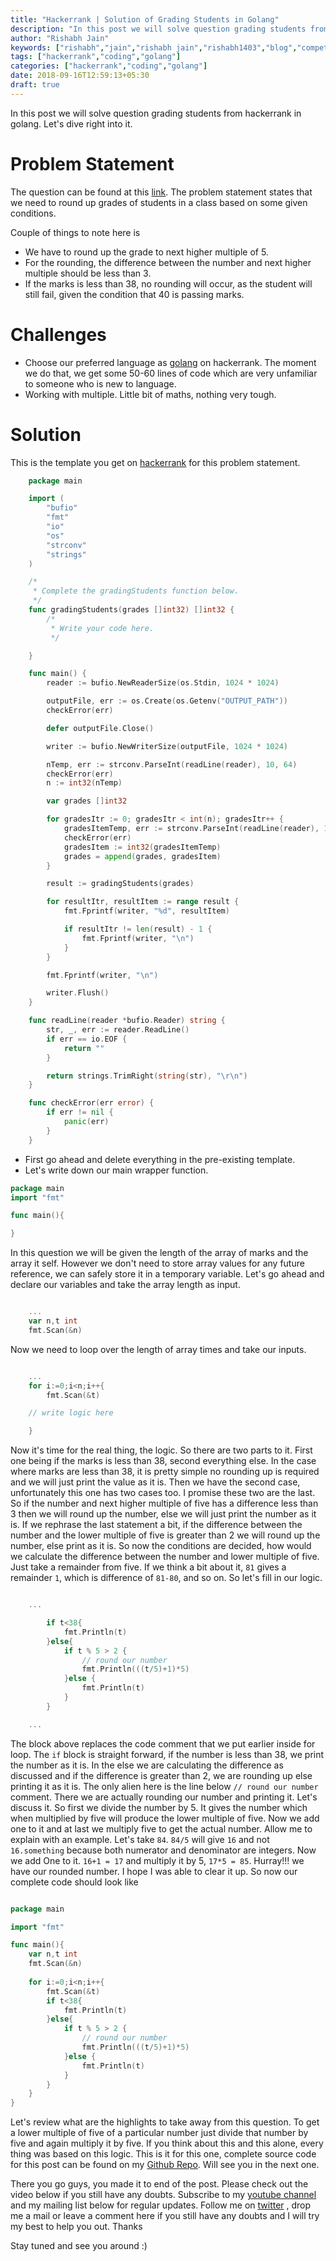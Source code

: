```yaml
---
title: "Hackerrank | Solution of Grading Students in Golang"
description: "In this post we will solve question grading students from hackerrank in golang. Let's dive right into it."
author: "Rishabh Jain"
keywords: ["rishabh","jain","rishabh jain","rishabh1403","blog","competitive","coding","programming","tech","technology","go","golang","hackerrank","grading students","multiple of five"]
tags: ["hackerrank","coding","golang"]
categories: ["hackerrank","coding","golang"]
date: 2018-09-16T12:59:13+05:30
draft: true
---
```

In this post we will solve question grading students from hackerrank in golang. Let's dive right into it.
<!--more-->
# Problem Statement
The question can be found at this [link](https://www.hackerrank.com/challenges/grading/problem). The problem statement states that we need to round up grades of students in a class based on some given conditions.

Couple of things to note here is 

* We have to round up the grade to next higher multiple of 5.
* For the rounding, the difference between the number and next higher multiple should be less than 3.
* If the marks is less than 38, no rounding will occur, as the student will still fail, given the condition that 40 is passing marks.

# Challenges

* Choose our preferred language as [golang](https://golang.org/) on hackerrank. The moment we do that, we get some 50-60 lines of code which are very unfamiliar to someone who is new to language.
* Working with multiple. Little bit of maths, nothing very tough.

# Solution

This is the template you get on [hackerrank](https://www.hackerrank.com/) for this problem statement.

```go
    package main

    import (
        "bufio"
        "fmt"
        "io"
        "os"
        "strconv"
        "strings"
    )

    /*
     * Complete the gradingStudents function below.
     */
    func gradingStudents(grades []int32) []int32 {
        /*
         * Write your code here.
         */

    }

    func main() {
        reader := bufio.NewReaderSize(os.Stdin, 1024 * 1024)

        outputFile, err := os.Create(os.Getenv("OUTPUT_PATH"))
        checkError(err)

        defer outputFile.Close()

        writer := bufio.NewWriterSize(outputFile, 1024 * 1024)

        nTemp, err := strconv.ParseInt(readLine(reader), 10, 64)
        checkError(err)
        n := int32(nTemp)

        var grades []int32

        for gradesItr := 0; gradesItr < int(n); gradesItr++ {
            gradesItemTemp, err := strconv.ParseInt(readLine(reader), 10, 64)
            checkError(err)
            gradesItem := int32(gradesItemTemp)
            grades = append(grades, gradesItem)
        }

        result := gradingStudents(grades)

        for resultItr, resultItem := range result {
            fmt.Fprintf(writer, "%d", resultItem)

            if resultItr != len(result) - 1 {
                fmt.Fprintf(writer, "\n")
            }
        }

        fmt.Fprintf(writer, "\n")

        writer.Flush()
    }

    func readLine(reader *bufio.Reader) string {
        str, _, err := reader.ReadLine()
        if err == io.EOF {
            return ""
        }

        return strings.TrimRight(string(str), "\r\n")
    }

    func checkError(err error) {
        if err != nil {
            panic(err)
        }
    }


```
* First go ahead and delete everything in the pre-existing template.
* Let's write down our main wrapper function.

```go
package main
import "fmt"

func main(){

}
```

In this question we will be given the length of the array of marks and the array it self. However we don't need to store array values for any future reference, we can safely store it in a temporary variable. Let's go ahead and declare our variables and take the array length as input.

```go

    ...
    var n,t int
    fmt.Scan(&n)

```

Now we need to loop over the length of array times and take our inputs.

```go

    ...
	for i:=0;i<n;i++{
		fmt.Scan(&t)

	// write logic here

	}
```

Now it's time for the real thing, the logic. So there are two parts to it. First one being if the marks is less than 38, second everything else. In the case where marks are less than 38, it is pretty simple no rounding up is required and we will just print the value as it is. Then we have the second case, unfortunately this one has two cases too. I promise these two are the last. So if the number and next higher multiple of five has a difference less than 3 then we will round up the number, else we will just print the number as it is. If we rephrase the last statement a bit, if the difference between the number and the lower multiple of five is greater than 2 we will round up the number, else print as it is. So now the conditions are decided, how would we calculate the difference between the number and lower multiple of five. Just take a remainder from five. If we think a bit about it, `81` gives a remainder `1`, which is difference of `81-80`, and so on. So let's fill in our logic.

```go

	...

        if t<38{
            fmt.Println(t)
        }else{
            if t % 5 > 2 {
                // round our number
                fmt.Println(((t/5)+1)*5)
            }else {
                fmt.Println(t)
            }
        }

	...

```

The block above replaces the code comment that we put earlier inside for loop. The `if` block is straight forward, if the number is less than 38, we print the number as it is. In the else we are calculating the difference as discussed and if the difference is greater than 2, we are rounding up else printing it as it is. The only alien here is the line below `// round our number ` comment. There we are actually rounding our number and printing it. Let's discuss it. So first we divide the number by 5. It gives the number which when multiplied by five will produce the lower multiple of five. Now we add one to it and at last we multiply five to get the actual number. Allow me to explain with an example. Let's take `84`. `84/5` will give `16` and not `16.something` because both numerator and denominator are integers. Now we add One to it. `16+1 = 17` and multiply it by 5, `17*5 = 85`. Hurray!!! we have our rounded number. I hope I was able to clear it up. So now our complete code should look like

```go

package main

import "fmt"

func main(){
    var n,t int
    fmt.Scan(&n)
    
    for i:=0;i<n;i++{
        fmt.Scan(&t)
        if t<38{
            fmt.Println(t)
        }else{
            if t % 5 > 2 {
                // round our number
                fmt.Println(((t/5)+1)*5)
            }else {
                fmt.Println(t)
            }
        }
    }
}

```
Let's review what are the highlights to take away from this question. To get a lower multiple of five of a particular number just divide that number by five and again multiply it by five. If you think about this and this alone, every thing was based on this logic. This is it for this one, complete source code for this post can be found on my [Github Repo](https://github.com/rishabh1403/hackerrank-golang-solutions/blob/master/practice/algorithms/implementation/grading-students.go). Will see you in the next one.

There you go guys, you made it to end of the post. Please check out the video below if you still have any doubts. Subscribe to my [youtube channel](https://www.youtube.com/channel/UC4syrEYE9_fzeVBajZIyHlA) and my mailing list below for regular updates. Follow me on [twitter](https://www.twitter.com/rishabhjain1403) , drop me a mail or leave a comment here if you still have any doubts and I will try my best to help you out. Thanks

Stay tuned and see you around :)
<!--
{{< youtube I8_pURh3l_s >}}  -->

